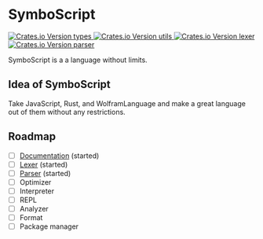# SymboScript

<div>
      <a href="https://crates.io/crates/symboscript-types">
            <img src="https://img.shields.io/crates/v/symboscript-types?label=types" alt="Crates.io Version types">
      </a>
      <a href="https://crates.io/crates/symboscript-utils">
            <img src="https://img.shields.io/crates/v/symboscript-utils?label=utils" alt="Crates.io Version utils">
      </a>
      <a href="https://crates.io/crates/symboscript-lexer">
            <img src="https://img.shields.io/crates/v/symboscript-lexer?label=lexer" alt="Crates.io Version lexer">
      </a>
      <a href="https://crates.io/crates/symboscript-parser">
            <img src="https://img.shields.io/crates/v/symboscript-parser?label=parser" alt="Crates.io Version parser">
      </a>
</div>

SymboScript is a a language without limits.

## Idea of SymboScript

Take JavaScript, Rust, and WolframLanguage and make a great language out of them without any restrictions.

## Roadmap

- [ ] [Documentation](https://symboscript.github.io/Book/) (started)
- [ ] [Lexer](./lexer/readme.md) (started)
- [ ] [Parser](./parser/readme.md) (started)
- [ ] Optimizer
- [ ] Interpreter
- [ ] REPL
- [ ] Analyzer
- [ ] Format
- [ ] Package manager
